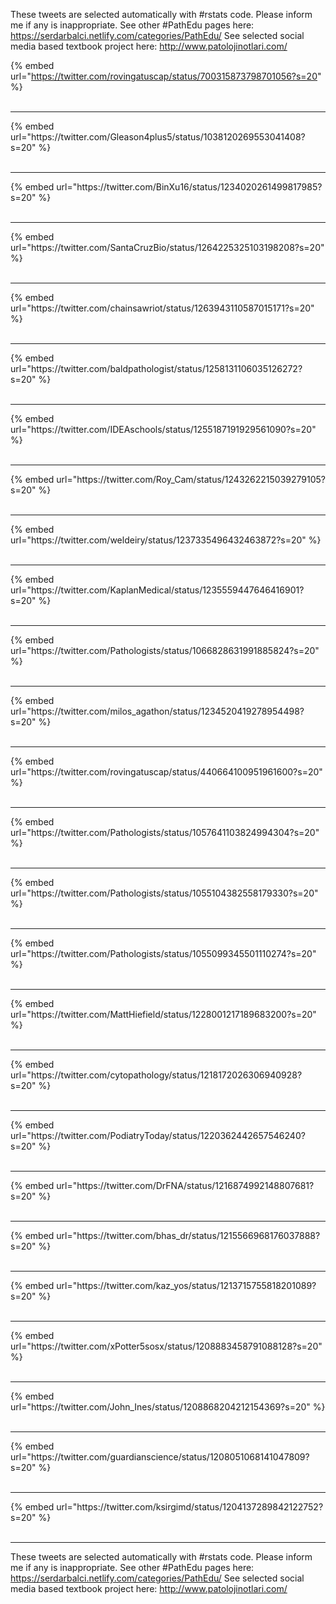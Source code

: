 

These tweets are selected automatically with #rstats code. Please inform me if any is inappropriate.
See other #PathEdu pages here: https://serdarbalci.netlify.com/categories/PathEdu/ 
See selected social media based textbook project here: http://www.patolojinotlari.com/

{% embed url="https://twitter.com/rovingatuscap/status/700315873798701056?s=20" %}<br>
<br>
<hr>
{% embed url="https://twitter.com/Gleason4plus5/status/1038120269553041408?s=20" %}<br>
<br>
<hr>
{% embed url="https://twitter.com/BinXu16/status/1234020261499817985?s=20" %}<br>
<br>
<hr>
{% embed url="https://twitter.com/SantaCruzBio/status/1264225325103198208?s=20" %}<br>
<br>
<hr>
{% embed url="https://twitter.com/chainsawriot/status/1263943110587015171?s=20" %}<br>
<br>
<hr>
{% embed url="https://twitter.com/baldpathologist/status/1258131106035126272?s=20" %}<br>
<br>
<hr>
{% embed url="https://twitter.com/IDEAschools/status/1255187191929561090?s=20" %}<br>
<br>
<hr>
{% embed url="https://twitter.com/Roy_Cam/status/1243262215039279105?s=20" %}<br>
<br>
<hr>
{% embed url="https://twitter.com/weldeiry/status/1237335496432463872?s=20" %}<br>
<br>
<hr>
{% embed url="https://twitter.com/KaplanMedical/status/1235559447646416901?s=20" %}<br>
<br>
<hr>
{% embed url="https://twitter.com/Pathologists/status/1066828631991885824?s=20" %}<br>
<br>
<hr>
{% embed url="https://twitter.com/milos_agathon/status/1234520419278954498?s=20" %}<br>
<br>
<hr>
{% embed url="https://twitter.com/rovingatuscap/status/440664100951961600?s=20" %}<br>
<br>
<hr>
{% embed url="https://twitter.com/Pathologists/status/1057641103824994304?s=20" %}<br>
<br>
<hr>
{% embed url="https://twitter.com/Pathologists/status/1055104382558179330?s=20" %}<br>
<br>
<hr>
{% embed url="https://twitter.com/Pathologists/status/1055099345501110274?s=20" %}<br>
<br>
<hr>
{% embed url="https://twitter.com/MattHiefield/status/1228001217189683200?s=20" %}<br>
<br>
<hr>
{% embed url="https://twitter.com/cytopathology/status/1218172026306940928?s=20" %}<br>
<br>
<hr>
{% embed url="https://twitter.com/PodiatryToday/status/1220362442657546240?s=20" %}<br>
<br>
<hr>
{% embed url="https://twitter.com/DrFNA/status/1216874992148807681?s=20" %}<br>
<br>
<hr>
{% embed url="https://twitter.com/bhas_dr/status/1215566968176037888?s=20" %}<br>
<br>
<hr>
{% embed url="https://twitter.com/kaz_yos/status/1213715755818201089?s=20" %}<br>
<br>
<hr>
{% embed url="https://twitter.com/xPotter5sosx/status/1208883458791088128?s=20" %}<br>
<br>
<hr>
{% embed url="https://twitter.com/John_Ines/status/1208868204212154369?s=20" %}<br>
<br>
<hr>
{% embed url="https://twitter.com/guardianscience/status/1208051068141047809?s=20" %}<br>
<br>
<hr>
{% embed url="https://twitter.com/ksirgimd/status/1204137289842122752?s=20" %}<br>
<br>
<hr>


These tweets are selected automatically with #rstats code. Please inform me if any is inappropriate.
See other #PathEdu pages here: https://serdarbalci.netlify.com/categories/PathEdu/ 
See selected social media based textbook project here: http://www.patolojinotlari.com/
